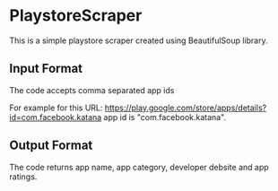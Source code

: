 # PlaystoreScraper

This is a simple playstore scraper created using BeautifulSoup library.

## Input Format

The code accepts comma separated app ids 
 
For example for this URL: https://play.google.com/store/apps/details?id=com.facebook.katana app id is "com.facebook.katana".

## Output Format

The code returns app name, app category, developer debsite and app ratings.


